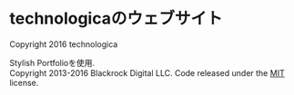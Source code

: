# technologicaのウェブサイト
Copyright 2016 technologica

Stylish Portfolioを使用.  
Copyright 2013-2016 Blackrock Digital LLC. Code released under the [MIT](https://github.com/BlackrockDigital/startbootstrap-stylish-portfolio/blob/gh-pages/LICENSE) license.
